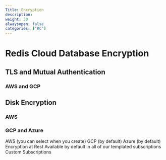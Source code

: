 ```yaml
---
Title: Encryption
description:
weight: 30
alwaysopen: false
categories: ["RC"]
---
```


# Redis Cloud Database Encryption

## TLS and Mutual Authentication

### AWS and GCP

## Disk Encryption

### AWS

### GCP and Azure

AWS (you can select when you create)
GCP (by default)
Azure (by default)
Encryption at Rest
Available by default in all of our templated subscriptions
Custom Subscriptions
